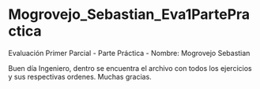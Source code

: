 # Mogrovejo_Sebastian_Eva1PartePractica
Evaluación Primer Parcial - Parte Práctica -  Nombre: Mogrovejo Sebastian

Buen día Ingeniero, dentro se encuentra el archivo con todos los ejercicios y sus respectivas ordenes.
Muchas gracias.
